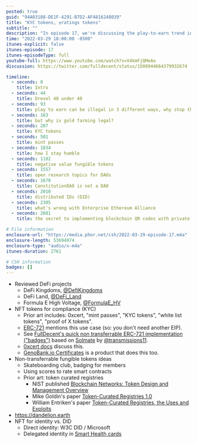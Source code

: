 ```yaml
---
posted: true
guid: "94A03188-DE1F-4291-B7D2-AF4816248039"
title: "KYC tokens, ±ratings tokens"
subtitle: ""
description: "In episode 17, we're discussing the play-to-earn trend in crypto. We review projects like DeFi Kingdoms, DeFi Land, and Formula E High Voltage. We also explore NFT tokens for compliance (KYC) and their role in white-listing, proof of X, and badges. Plus, we delve into non-transferrable fungible tokens and their use in token curated registries and rating smart contracts. Don't miss out on valuable insights and predictions for the future of crypto! Watch the video now and join the conversation."
time: "2022-03-29 18:00:00 -0500"
itunes-explicit: false
itunes-episode: 17
itunes-episodeType: full
youtube-full: https://www.youtube.com/watch?v=V4kmFjQMeAo
discussion: https://twitter.com/fulldecent/status/1508944664379932674

timeline:
  - seconds: 0
    title: Intro
  - seconds: 44
    title: Drexel 40 under 40
  - seconds: 93
    title: play to earn can be illegal in 3 different ways, why stop there?
  - seconds: 163
    title: but why is gold farming legal?
  - seconds: 287
    title: KYC tokens
  - seconds: 501
    title: mint passes
  - seconds: 1034
    title: how I stay humble
  - seconds: 1102
    title: negative value fungible tokens
  - seconds: 1557
    title: open research topics for DAOs
  - seconds: 1670
    title: ConstitutionDAO is not a DAO
  - seconds: 2010
    title: distributed IDs (DID)
  - seconds: 2305
    title: what's wrong with Enterprise Ethereum Alliance
  - seconds: 2681
    title: the secret to implementing blockchain QR codes with private data

# File information
enclosure-url: "https://media.phor.net/csh/2022-03-29-episode-17.m4a"
enclosure-length: 53694974
enclosure-type: "audio/x-m4a"
itunes-duration: 2761

# CSH information
badges: []
---
```


- Reviewed DeFi projects
  - DeFi Kingdoms, [@DefiKingdoms](https://twitter.com/DefiKingdoms)
  - DeFi Land, [@DeFi_Land](https://twitter.com/DeFi_Land)
  - Formula E High Voltage, [@FormulaE_HV](https://twitter.com/FormulaE_HV)
- NFT tokens for compliance (KYC)
  - Prior art includes: 0xcert, "mint passes", "KYC tokens", "white list tokens", "proof of X tokens".
  - [ERC-721](https://eips.ethereum.org/EIPS/eip-721) mentions this use case (so: you don't need another EIP).
  - See [FullDecent's quick non transferrable ERC-721 implementation ("badges")](https://github.com/fulldecent/solidity-template/blob/main/contracts/Tokens/NonTransferrableERC721.sol) based on [Solmate](https://github.com/transmissions11/solmate) by [@transmissions11](https://twitter.com/transmissions11).
  - [0xcert docs](https://github.com/0xcert/docs) discuss this.
  - [GenoBank.io Certificates](https://genobank.io/certificates/) is a product that does this too.
- Non-transferrable fungible tokens ideas
  - Skateboarding club, badging for members
  - Using scores to rate smart contracts
  - Prior art: token curated registries
    - NIST published [Blockchain Networks: Token Design and Management Overview](https://nvlpubs.nist.gov/nistpubs/ir/2021/NIST.IR.8301.pdf)
    - Mike Goldin's paper [Token-Curated Registries 1.0](https://medium.com/@ilovebagels/token-curated-registries-1-0-61a232f8dac7)
    - William Entriken's paper [Token-Curated Registries, the Uses and Exploits](https://blog.phor.net/2018/06/09/Token-curated-registries-the-uses-and-exploits.html)
- https://dandelion.earth
- NFT for identity vs. DID
  - Direct identity: W3C DID / Microsoft
  - Delegated identity in [Smart Health cards](https://smarthealth.cards/en/)
<!--end of quick notes-->
